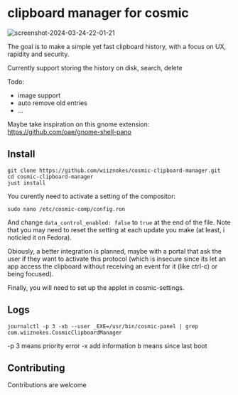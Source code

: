# clipboard manager for cosmic

![screenshot-2024-03-24-22-01-21](https://github.com/wiiznokes/cosmic-clipboard-manager/assets/78230769/db504da6-38d8-460e-afef-27ba5fa6101c)

The goal is to make a simple yet fast clipboard history, with a focus on UX, rapidity and security.


Currently support storing the history on disk, search, delete


Todo:
- image support
- auto remove old entries
- ...

Maybe take inspiration on this gnome extension: https://github.com/oae/gnome-shell-pano


## Install

```
git clone https://github.com/wiiznokes/cosmic-clipboard-manager.git
cd cosmic-clipboard-manager
just install
```

You curently need to activate a setting of the compositor:
```
sudo nano /etc/cosmic-comp/config.ron
```
And change `data_control_enabled: false` to `true` at the end of the file. Note that you may need to reset the setting at each update you make (at least, i noticied it on Fedora).

Obiously, a better integration is planned, maybe with a portal that ask the user if they want to activate this protocol (which is insecure since its let an app access the clipboard without receiving an event for it (like ctrl-c) or being focused).

Finally, you will need to set up the applet in cosmic-settings.


## Logs

```
journalctl -p 3 -xb --user _EXE=/usr/bin/cosmic-panel | grep com.wiiznokes.CosmicClipboardManager
```
-p 3 means priority error
-x add information
b means since last boot

## Contributing

Contributions are welcome
